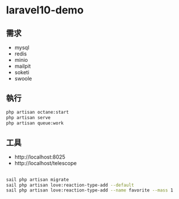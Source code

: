 # laravel10-demo

## 需求

-   mysql
-   redis
-   minio
-   mailpit
-   soketi
-   swoole

## 執行

```sh
php artisan octane:start
php artisan serve
php artisan queue:work
```

## 工具

-   http://localhost:8025
-   http://localhost/telescope

##

```sh
sail php artisan migrate
sail php artisan love:reaction-type-add --default
sail php artisan love:reaction-type-add --name favorite --mass 1
```
